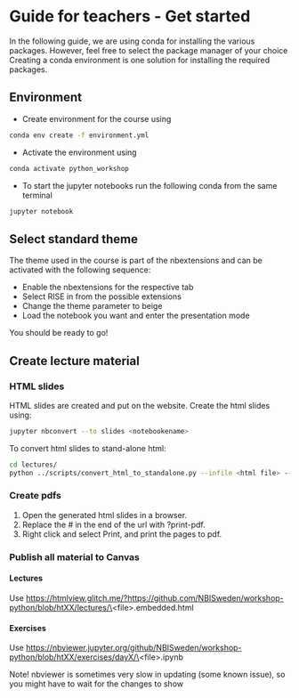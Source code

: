 # Guide for teachers - Get started
In the following guide, we are using conda for installing the various packages. However, feel free to select the package manager of your choice
Creating a conda environment is one solution for installing the required packages.

## Environment
* Create environment for the course using
 ```bash
conda env create -f environment.yml
```

* Activate the environment using
 ```bash
conda activate python_workshop
```

* To start the jupyter notebooks run the following conda from the same terminal
```bash
jupyter notebook
```

## Select standard theme
The theme used in the course is part of the nbextensions and can be activated with the following sequence:
* Enable the nbextensions for the respective tab
* Select RISE in from the possible extensions
* Change the theme parameter to beige
* Load the notebook you want and enter the presentation mode

You should be ready to go!

## Create lecture material
### HTML slides
HTML slides are created and put on the website. Create the html slides using:
```bash
jupyter nbconvert --to slides <notebookename>
```
To convert html slides to stand-alone html:
```bash
cd lectures/
python ../scripts/convert_html_to_standalone.py --infile <html file> --outfile <html file>.embedded.html --css custom.css
``` 

### Create pdfs
1. Open the generated html slides in a browser. 
2. Replace the # in the end of the url with ?print-pdf. 
3. Right click and select Print, and print the pages to pdf.

### Publish all material to Canvas

#### Lectures

Use https://htmlview.glitch.me/?https://github.com/NBISweden/workshop-python/blob/htXX/lectures/\<file\>.embedded.html


#### Exercises

Use https://nbviewer.jupyter.org/github/NBISweden/workshop-python/blob/htXX/exercises/dayX/\<file\>.ipynb

Note! nbviewer is sometimes very slow in updating (some known issue), so you might have to wait for the changes to show

